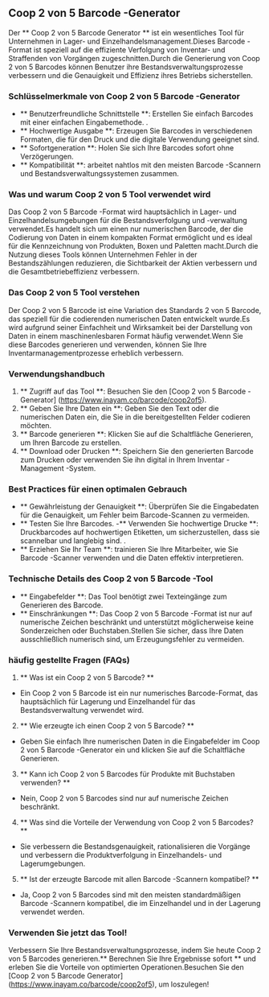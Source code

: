## Coop 2 von 5 Barcode -Generator

Der ** Coop 2 von 5 Barcode Generator ** ist ein wesentliches Tool für Unternehmen in Lager- und Einzelhandelsmanagement.Dieses Barcode -Format ist speziell auf die effiziente Verfolgung von Inventar- und Straffenden von Vorgängen zugeschnitten.Durch die Generierung von Coop 2 von 5 Barcodes können Benutzer ihre Bestandsverwaltungsprozesse verbessern und die Genauigkeit und Effizienz ihres Betriebs sicherstellen.

### Schlüsselmerkmale von Coop 2 von 5 Barcode -Generator

- ** Benutzerfreundliche Schnittstelle **: Erstellen Sie einfach Barcodes mit einer einfachen Eingabemethode.
.
- ** Hochwertige Ausgabe **: Erzeugen Sie Barcodes in verschiedenen Formaten, die für den Druck und die digitale Verwendung geeignet sind.
- ** Sofortgeneration **: Holen Sie sich Ihre Barcodes sofort ohne Verzögerungen.
- ** Kompatibilität **: arbeitet nahtlos mit den meisten Barcode -Scannern und Bestandsverwaltungssystemen zusammen.

### Was und warum Coop 2 von 5 Tool verwendet wird

Das Coop 2 von 5 Barcode -Format wird hauptsächlich in Lager- und Einzelhandelsumgebungen für die Bestandsverfolgung und -verwaltung verwendet.Es handelt sich um einen nur numerischen Barcode, der die Codierung von Daten in einem kompakten Format ermöglicht und es ideal für die Kennzeichnung von Produkten, Boxen und Paletten macht.Durch die Nutzung dieses Tools können Unternehmen Fehler in der Bestandszählungen reduzieren, die Sichtbarkeit der Aktien verbessern und die Gesamtbetriebeffizienz verbessern.

### Das Coop 2 von 5 Tool verstehen

Der Coop 2 von 5 Barcode ist eine Variation des Standards 2 von 5 Barcode, das speziell für die codierenden numerischen Daten entwickelt wurde.Es wird aufgrund seiner Einfachheit und Wirksamkeit bei der Darstellung von Daten in einem maschinenlesbaren Format häufig verwendet.Wenn Sie diese Barcodes generieren und verwenden, können Sie Ihre Inventarmanagementprozesse erheblich verbessern.

### Verwendungshandbuch

1. ** Zugriff auf das Tool **: Besuchen Sie den [Coop 2 von 5 Barcode -Generator] (https://www.inayam.co/barcode/coop2of5).
2. ** Geben Sie Ihre Daten ein **: Geben Sie den Text oder die numerischen Daten ein, die Sie in die bereitgestellten Felder codieren möchten.
3. ** Barcode generieren **: Klicken Sie auf die Schaltfläche Generieren, um Ihren Barcode zu erstellen.
4. ** Download oder Drucken **: Speichern Sie den generierten Barcode zum Drucken oder verwenden Sie ihn digital in Ihrem Inventar -Management -System.

### Best Practices für einen optimalen Gebrauch

- ** Gewährleistung der Genauigkeit **: Überprüfen Sie die Eingabedaten für die Genauigkeit, um Fehler beim Barcode-Scannen zu vermeiden.
- ** Testen Sie Ihre Barcodes.
-** Verwenden Sie hochwertige Drucke **: Druckbarcodes auf hochwertigen Etiketten, um sicherzustellen, dass sie scannelbar und langlebig sind.
.
- ** Erziehen Sie Ihr Team **: trainieren Sie Ihre Mitarbeiter, wie Sie Barcode -Scanner verwenden und die Daten effektiv interpretieren.

### Technische Details des Coop 2 von 5 Barcode -Tool

- ** Eingabefelder **: Das Tool benötigt zwei Texteingänge zum Generieren des Barcode.
- ** Einschränkungen **: Das Coop 2 von 5 Barcode -Format ist nur auf numerische Zeichen beschränkt und unterstützt möglicherweise keine Sonderzeichen oder Buchstaben.Stellen Sie sicher, dass Ihre Daten ausschließlich numerisch sind, um Erzeugungsfehler zu vermeiden.

### häufig gestellte Fragen (FAQs)

1. ** Was ist ein Coop 2 von 5 Barcode? **
- Ein Coop 2 von 5 Barcode ist ein nur numerisches Barcode-Format, das hauptsächlich für Lagerung und Einzelhandel für das Bestandsverwaltung verwendet wird.

2. ** Wie erzeugte ich einen Coop 2 von 5 Barcode? **
- Geben Sie einfach Ihre numerischen Daten in die Eingabefelder im Coop 2 von 5 Barcode -Generator ein und klicken Sie auf die Schaltfläche Generieren.

3. ** Kann ich Coop 2 von 5 Barcodes für Produkte mit Buchstaben verwenden? **
- Nein, Coop 2 von 5 Barcodes sind nur auf numerische Zeichen beschränkt.

4. ** Was sind die Vorteile der Verwendung von Coop 2 von 5 Barcodes? **
- Sie verbessern die Bestandsgenauigkeit, rationalisieren die Vorgänge und verbessern die Produktverfolgung in Einzelhandels- und Lagerumgebungen.

5. ** Ist der erzeugte Barcode mit allen Barcode -Scannern kompatibel? **
- Ja, Coop 2 von 5 Barcodes sind mit den meisten standardmäßigen Barcode -Scannern kompatibel, die im Einzelhandel und in der Lagerung verwendet werden.

### Verwenden Sie jetzt das Tool!

Verbessern Sie Ihre Bestandsverwaltungsprozesse, indem Sie heute Coop 2 von 5 Barcodes generieren.** Berechnen Sie Ihre Ergebnisse sofort ** und erleben Sie die Vorteile von optimierten Operationen.Besuchen Sie den [Coop 2 von 5 Barcode Generator] (https://www.inayam.co/barcode/coop2of5), um loszulegen!